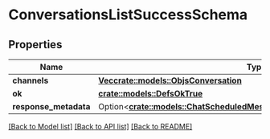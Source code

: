 # ConversationsListSuccessSchema

## Properties

Name | Type | Description | Notes
------------ | ------------- | ------------- | -------------
**channels** | [**Vec<crate::models::ObjsConversation>**](objs_conversation.md) |  | 
**ok** | [**crate::models::DefsOkTrue**](defs_ok_true.md) |  | 
**response_metadata** | Option<[**crate::models::ChatScheduledMessagesListSchemaResponseMetadata**](chat_scheduledMessages_list_schema_response_metadata.md)> |  | [optional]

[[Back to Model list]](../README.md#documentation-for-models) [[Back to API list]](../README.md#documentation-for-api-endpoints) [[Back to README]](../README.md)


